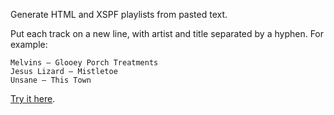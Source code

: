 Generate HTML and XSPF playlists from pasted text.

Put each track on a new line, with artist and title separated by a hyphen. For example:

    Melvins – Glooey Porch Treatments
    Jesus Lizard – Mistletoe
    Unsane – This Town

<a href="http://hubgit.github.com/tracklist-generator/">Try it here</a>.